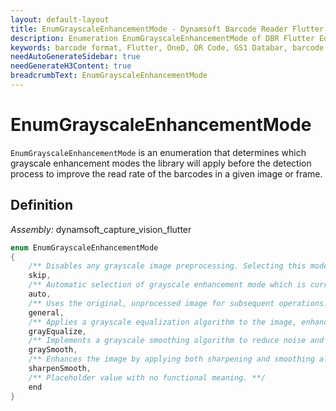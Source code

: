 ```yaml
---
layout: default-layout
title: EnumGrayscaleEnhancementMode - Dynamsoft Barcode Reader Flutter
description: Enumeration EnumGrayscaleEnhancementMode of DBR Flutter Edition defines the modes for extracting barcode data during the final phase of the barcode decoding process
keywords: barcode format, Flutter, OneD, QR Code, GS1 Databar, barcode reader, settings, grayscale
needAutoGenerateSidebar: true
needGenerateH3Content: true
breadcrumbText: EnumGrayscaleEnhancementMode
---
```


# EnumGrayscaleEnhancementMode

`EnumGrayscaleEnhancementMode` is an enumeration that determines which grayscale enhancement modes the library will apply before the detection process to improve the read rate of the barcodes in a given image or frame.

## Definition

*Assembly:* dynamsoft_capture_vision_flutter

```dart
enum EnumGrayscaleEnhancementMode
{
    /** Disables any grayscale image preprocessing. Selecting this mode skips the preprocessing step, passing the image through to subsequent operations without modification. **/
    skip,
    /** Automatic selection of grayscale enhancement mode which is currently not supported. Future implementations may automatically choose the most suitable enhancement based on image analysis. **/
    auto,
    /** Uses the original, unprocessed image for subsequent operations. This mode is selected when no specific grayscale enhancement is required, maintaining the image in its natural state. **/
    general,
    /** Applies a grayscale equalization algorithm to the image, enhancing contrast and detail in gray level. Suitable for images with poor contrast. **/
    grayEqualize,
    /** Implements a grayscale smoothing algorithm to reduce noise and smooth the image. This can be beneficial for images with high levels of grain or noise. **/
    graySmooth,
    /** Enhances the image by applying both sharpening and smoothing algorithms. This mode aims to increase clarity and detail while reducing noise, offering a balanced approach to image preprocessing. **/
    sharpenSmooth,
    /** Placeholder value with no functional meaning. **/
    end
}
```
